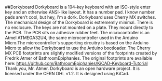 ##Dorkyboard
Dorkyboard is a 104-key keyboard with an ISO-style enter key and an otherwise ANSI-like layout. It has a number pad. I know number pads aren't cool, but hey, I'm a dork. Dorkyboard uses Cherry MX switches. The mechanical design of the Dorkyboard is extrememly minimal. There is no enclosure. The keys are not mounted on a plate. They mount directly to the PCB. The PCB sits on adhesive rubber feet.
The microcontroller is an Atmel ATMEGA32U4, the same microcontroller used in the Arduino Micro.The microcontroller's supporting circuitry is based on the Arduino Micro to allow the Dorkyboard to use the Arduino bootloader.
The Cherry MX PCB footprints are slightly modified versions of the footprints created by Fredrik Atmer of BathroomEpiphanies. The original footprints are available here: https://github.com/BathroomEpiphanies/KiCAD-Keyboard-Tutorial
Thank you, Mr. Atmer.
Dorkyboard is an open hardware project. It is licensed under the CERN OHL v1.2. It is designed using KiCad.